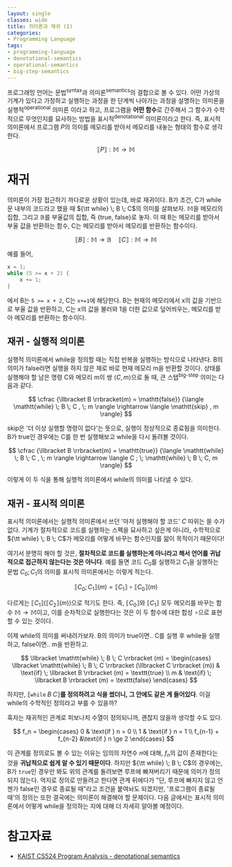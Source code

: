 ```yaml
---
layout: single
classes: wide
title: 의미론과 재귀 (1)
categories:
- Programming Language
tags:
- programming-language
- denotational-semantics
- operational-semantics
- big-step-semantics
---
```


프로그래밍 언어는 문법<sup>syntax</sup>과 의미론<sup>semantics</sup>의 결합으로 볼 수 있다. 어떤 가상의 기계가 있다고 가정하고 실행하는 과정을 한 단계씩 나아가는 과정을 설명하는 의미론을 실행적<sup>operational</sup> 의미론 이라고 하고, 프로그램을 **어떤 함수**로 간주해서 그 함수가 수학적으로 무엇인지를 묘사하는 방법을 표시적<sup>denotational</sup> 의미론이라고 한다. 즉, 표시적 의미론에서 프로그램 $P$의 의미를 메모리를 받아서 메모리를 내놓는 형태의 함수로 생각한다.

$$
\llbracket P \rrbracket : \mathbb{M} \to \mathbb{M}
$$

# 재귀

의미론이 가장 접근하기 까다로운 상황이 있는데, 바로 재귀이다. B가 조건, C가 while문 내부의 코드라고 했을 때 ${\tt while} \; B \; C$의 의미를 살펴보자. $\mathbb{M}$을 메모리의 집합, 그리고 $\mathbb{B}$를 부울값의 집합, 즉 {true, false}로 놓자. 이 때 B는 메모리를 받아서 부울 값을 반환하는 함수, C는 메모리를 받아서 메모리를 반환하는 함수이다.

$$
\llbracket B \rrbracket : \mathbb{M} \to \mathbb{B} \quad
\llbracket C \rrbracket : \mathbb{M} \to \mathbb{M}
$$

예를 들어,

```c
x = 1;
while (5 >= x + 2) {
    x += 1;
}
```

에서 B는 `5 >= x + 2`, C는 `x+=1`에 해당한다. B는 현재의 메모리에서 x의 값을 기반으로 부울 값을 반환하고, C는 x의 값을 불러와 1을 더한 값으로 덮어씌우는, 메모리를 받아 메모리를 반환하는 함수이다.

## 재귀 - 실행적 의미론

실행적 의미론에서 while을 정의할 때는 직접 반복을 실행하는 방식으로 나타낸다. B의 의미가 false라면 실행을 하지 않은 채로 바로 현재 메모리 m을 반환할 것이다. 상태를 실행해야 할 남은 명령 C와 메모리 m의 쌍 $\langle C, m \rangle$으로 둘 때, 큰 스텝<sup>big-step</sup> 의미는 다음과 같다.

$$
\cfrac {\llbracket B \rrbracket(m) = \mathtt{false}}
{\langle \mathtt{while} \; B \; C , \; m \rangle \rightarrow \langle \mathtt{skip} , m \rangle}
$$

skip은 '더 이상 실행할 명령이 없다'는 뜻으로, 실행이 정상적으로 종료됨을 의미한다. B가 true인 경우에는 C를 한 번 실행해보고 while을 다시 돌려볼 것이다.

$$
\cfrac {\llbracket B \rrbracket(m) = \mathtt{true}}
{\langle \mathtt{while} \; B \; C , \; m \rangle \rightarrow \langle C ; \; \mathtt{while} \; B \; C, m \rangle}
$$

이렇게 이 두 식을 통해 실행적 의미론에서 while의 의미를 나타낼 수 있다.

## 재귀 - 표시적 의미론

표시적 의미론에서는 실행적 의미론에서 쓰던 '마저 실행해야 할 코드' $C$ 따위는 쓸 수가 없다. 기계가 절차적으로 코드를 실행하는 스펙을 묘사하고 싶은게 아니라, 수학적으로 ${\tt while} \; B \; C$가 메모리를 어떻게 바꾸는 함수인지를 앎이 목적이기 때문이다!

여기서 분명히 해야 할 것은, **절차적으로 코드를 실행하는게 아니라고 해서 언어를 귀납적으로 접근하지 않는다는 것은 아니다**. 예를 들면 코드 $C_0$를 실행하고 $C_1$을 실행하는 문법 $C_0 ; C_1$의 의미를 표시적 의미론에서는 이렇게 적는다.

$$
\llbracket C_0 ; C_1 \rrbracket (m) = \llbracket C_1 \rrbracket \circ \llbracket C_0 \rrbracket (m)
$$

다르게는 $\llbracket C_1 \rrbracket ( \llbracket C_2 \rrbracket (m))$으로 적기도 한다. 즉, $\llbracket C_0 \rrbracket$와 $\llbracket C_1 \rrbracket$ 모두 메모리를 바꾸는 함수 $\mathbb{M} \to \mathbb{M}$이고, 이를 순차적으로 실행한다는 것은 이 두 함수에 대한 합성 $\circ$으로 표현할 수 있는 것이다.

이제 while의 의미를 써내려가보자. B의 의미가 true이면.. C를 실행 후 while을 실행하고, false이면.. m을 반환하고.

$$
\llbracket \mathtt{while} \; B \; C \rrbracket (m) =
\begin{cases}
\llbracket \mathtt{while} \; B \; C \rrbracket (\llbracket C \rrbracket (m)) & \text{if} \; \llbracket B \rrbracket (m) = \texttt{true} \\
m & \text{if} \; \llbracket B \rrbracket (m) = \texttt{false}
\end{cases}
$$

하지만, $\llbracket \mathtt{while} \; B \; C \rrbracket$**를 정의하려고 식을 썼더니, 그 안에도 같은 게 들어있다**. 이걸 while의 수학적인 정의라고 부를 수 있을까?

혹자는 재귀적인 관계로 피보나치 수열이 정의되니까, 괜찮지 않을까 생각할 수도 있다.

$$
f_n = \begin{cases}
0 & \text{if } n = 0 \\
1 & \text{if } n = 1 \\
f_{n-1} + f_{n-2} &\text{if } n \ge 2
\end{cases}
$$

이 관계를 정의로도 볼 수 있는 이유는 임의의 자연수 $n$에 대해, $f_n$의 값이 존재한다는 것을 **귀납적으로 쉽게 알 수 있기 때문이다**. 하지만 ${\tt while} \; B \; C$의 경우에는, B가 $\mathtt{true}$인 경우만 봐도 위의 관계를 돌려보면 루프에 빠져버리기 때문에 의미가 정의되지 않는다. 억지로 정의로 만들려고 한다면 관계 뒤에다가 "단, 루프에 빠지지 않고 언젠가 false인 경우로 종료될 때"라고 조건을 붙여놔도 되겠지만, '프로그램이 종료될 때'의 정의는 또한 결국에는 의미론이 해결해야 할 문제이다. 다음 글에서는 표시적 의미론에서 어떻게 while을 정의하는 지에 대해 더 자세히 알아볼 예정이다.

# 참고자료

- [KAIST CS524 Program Analysis - denotational semantics](https://github.com/prosyslab-classroom/cs524-program-analysis/blob/main/slides/lecture3.pdf)
